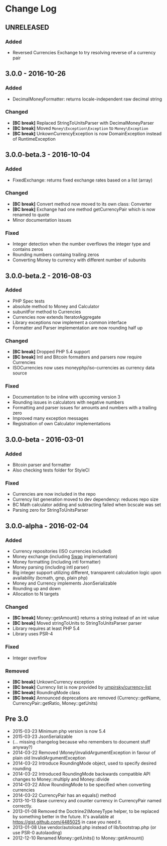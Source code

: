 # Change Log


## UNRELEASED

### Added

- Reversed Currencies Exchange to try resolving reverse of a currency pair


## 3.0.0 - 2016-10-26

### Added

- DecimalMoneyFormatter: returns locale-independent raw decimal string

### Changed

- **[BC break]** Replaced StringToUnitsParser with DecimalMoneyParser
- **[BC break]** Moved `Money\Exception\Exception` to `Money\Exception`
- **[BC break]** UnkownCurrencyException is now DomainException instead of RuntimeException


## 3.0.0-beta.3 - 2016-10-04

### Added

- FixedExchange: returns fixed exchange rates based on a list (array)

### Changed

- **[BC break]** Convert method now moved to its own class: Converter
- **[BC break]** Exchange had one method getCurrencyPair which is now renamed to quote
- Minor documentation issues

### Fixed

- Integer detection when the number overflows the integer type and contains zeros
- Rounding numbers containg trailing zeros
- Converting Money to currency with different number of subunits


## 3.0.0-beta.2 - 2016-08-03

### Added

- PHP Spec tests
- absolute method to Money and Calculator
- subunitFor method to Currencies
- Currencies now extends IteratorAggregate
- Library exceptions now implement a common interface
- Formatter and Parser implementation are now rounding half up

### Changed

- **[BC break]** Dropped PHP 5.4 support
- **[BC break]** Intl and Bitcoin formatters and parsers now require Currencies
- ISOCurrencies now uses moneyphp/iso-currencies as currency data source

### Fixed

- Documentation to be inline with upcoming version 3
- Rounding issues in calculators with negative numbers
- Formatting and parser issues for amounts and numbers with a trailing zero
- Improved many exception messages
- Registration of own Calculator implementations


## 3.0.0-beta - 2016-03-01

### Added

- Bitcoin parser and formatter
- Also checking tests folder for StyleCI

### Fixed

- Currencies are now included in the repo
- Currency list generation moved to dev dependency: reduces repo size
- BC Math calculator adding and subtracting failed when bcscale was set
- Parsing zero for StringToUnitsParser


## 3.0.0-alpha - 2016-02-04

### Added

- Currency repositories (ISO currencies included)
- Money exchange (including [Swap](https://github.com/florianv/swap) implementation)
- Money formatting (including intl formatter)
- Money parsing (including intl parser)
- Big integer support utilizing different, transparent calculation logic upon availability (bcmath, gmp, plain php)
- Money and Currency implements JsonSerializable
- Rounding up and down
- Allocation to N targets

### Changed

- **[BC break]** Money::getAmount() returns a string instead of an int value
- **[BC break]** Moved stringToUnits to StringToUnitsParser parser
- Library requires at least PHP 5.4
- Library uses PSR-4

### Fixed

- Integer overflow

### Removed

- **[BC break]** UnkownCurrency exception
- **[BC break]** Currency list is now provided by [umpirsky/currency-list](https://github.com/umpirsky/currency-list/)
- **[BC break]** RoundingMode class
- **[BC break]** Announced deprecations are removed (Currency::getName, CurrencyPair::getRatio, Money::getUnits)


## Pre 3.0

- 2015-03-23 Minimum php version is now 5.4
- 2015-03-23 JsonSerializable
- (... missing changelog because who remembers to document stuff anyway?)
- 2014-03-22 Removed \Money\InvalidArgumentException in favour of plain old InvalidArgumentException
- 2014-03-22 Introduce RoundingMode object, used to specify desired rounding
- 2014-03-22 Introduced RoundingMode backwards compatible API changes to Money::multiply and Money::divide
- 2014-03-22 Allow RoundingMode to be specified when converting currencies
- 2014-03-22 CurrencyPair has an equals() method
- 2013-10-13 Base currency and counter currency in CurrencyPair named correctly.
- 2013-01-08 Removed the Doctrine2\MoneyType helper, to be replaced by something better in the future. It's available
             at https://gist.github.com/4485025 in case you need it.
- 2013-01-08 Use vendor/autoload.php instead of lib/bootstrap.php (or use PSR-0 autolaoding)
- 2012-12-10 Renamed Money::getUnits() to Money::getAmount()
